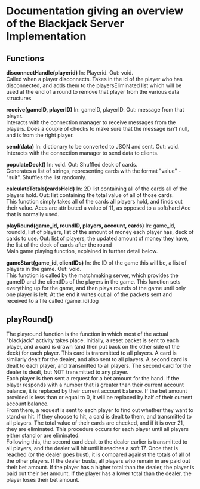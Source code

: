 # Documentation giving an overview of the Blackjack Server Implementation


## Functions
**disconnectHandle(playerid)**
In: Playerid. Out: void.  
Called when a player disconnects. Takes in the id of the player who has disconnected, and adds them to the playersEliminated list which will be used at the end of a round to remove that player from the various data structures

**receive(gameID, playerID)**
In: gameID, playerID. Out: message from that player.  
Interacts with the connection manager to receive messages from the players. Does a couple of checks to make sure that the message isn't null, and is from the right player.

**send(data)**
In: dictionary to be converted to JSON and sent. Out: void.  
Interacts with the connection manager to send data to clients.

**populateDeck()**
In: void. Out: Shuffled deck of cards.  
Generates a list of strings, representing cards with the format "value" - "suit". Shuffles the list randomly.

**calculateTotals(cardsHeld)**
In: 2D list containing all of the cards all of the players hold. Out: list containing the total value of all of those cards.  
This function simply takes all of the cards all players hold, and finds out their value. Aces are attributed a value of 11, as opposed to a soft/hard Ace that is normally used.

**playRound(game_id, roundID, players, account, cards)**
In: game_id, roundId, list of players, list of the amount of money each player has, deck of cards to use. Out: list of players, the updated amount of money they have, the list of the deck of cards after the round  
Main game playing function, explained in further detail below.

**gameStart(game_id, clientIDs)**
In: the ID of the game this will be, a list of players in the game. Out: void.  
This function is called by the matchmaking server, which provides the gameID and the clientIDs of the players in the game. This function sets everything up for the game, and then plays rounds of the game until only one player is left. At the end it writes out all of the packets sent and received to a file called (game_id).log

## playRound()

The playround function is the function in which most of the actual "blackjack" activity takes place. Initially, a reset packet is sent to each player, and a card is drawn (and then put back on the other side of the deck) for each player. This card is transmitted to all players. A card is similarly dealt for the dealer, and also sent to all players. A second card is dealt to each player, and transmitted to all players. The second card for the dealer is dealt, but NOT transmitted to any player.  
Each player is then sent a request for a bet amount for the hand. If the player responds with a number that is greater than their current account balance, it is replaced by their current account balance. If the bet amount provided is less than or equal to 0, it will be replaced by half of their current account balance.  
From there, a request is sent to each player to find out whether they want to stand or hit. If they choose to hit, a card is dealt to them, and transmitted to all players. The total value of their cards are checked, and if it is over 21, they are eliminated. This procedure occurs for each player until all players either stand or are eliminated.  
Following this, the second card dealt to the dealer earlier is transmitted to all players, and the dealer will hit until it reaches a soft 17. Once that is reached (or the dealer goes bust), it is compared against the totals of all of the other players. If the dealer busts, all players who remain in are paid out their bet amount. If the player has a higher total than the dealer, the player is paid out their bet amount. If the player has a lower total than the dealer, the player loses their bet amount.
